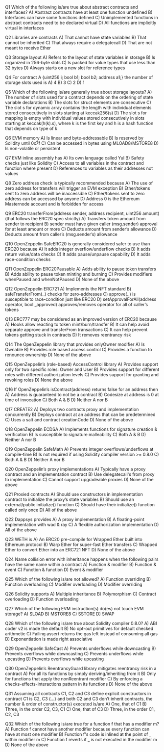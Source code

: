 Q1 Which of the following is/are true about abstract contracts and interfaces?
 A) Abstract contracts have at least one function undefined
 B) Interfaces can have some functions defined
 C) Unimplemented functions in abstract contracts need to be declared virtual
 D) All functions are implicitly virtual in interfaces
 
Q2 Libraries are contracts
 A) That cannot have state variables
 B) That cannot be inherited
 C) That always require a delegatecall
 D) That are not meant to receive Ether
 
Q3 Storage layout
 A) Refers to the layout of state variables in storage
 B) Is organized in 256-byte slots
 C) Is packed for value types that use less than 32 bytes
 D) Always starts on a new slot for reference types
 
Q4 For contract A {uint256 i; bool b1; bool b2; address a1;} the number of storage slots used is
 A) 4
 B) 3
 C) 2
 D) 1
 
Q5 Which of the following is/are generally true about storage layouts?
 A) The number of slots used for a contract depends on the ordering of state variable declarations
 B) The slots for struct elements are consecutive
 C) The slot s for dynamic array contains the length with individual elements stored consecutively in slots starting at keccak256(s)
 D) The slot s for mapping is empty with individual values stored consecutively in slots starting at keccak(h(k).s), where k is the first key and h is a hash function that depends on type of k
 
Q6 EVM memory
 A) Is linear and byte-addressable
 B) Is reserved by Solidity until 0x7f
 C) Can be accessed in bytes using MLOAD8/MSTORE8
 D) Is non-volatile or persistent
 
Q7 EVM inline assembly has
 A) Its own language called Yul
 B) Safety checks just like Solidity
 C) Access to all variables in the contract and function where present
 D) References to variables as their addresses not values
 
Q8 Zero address check is typically recommended because
 A) The use of zero address for transfers will trigger an EVM exception
 B) Ether/tokens sent to zero address will be inaccessible
 C) Ether/tokens sent to zero address can be accessed by anyone
 D) Address 0 is the Ethereum Masternode account and is forbidden for access
 
Q9 ERC20 transferFrom(address sender, address recipient, uint256 amount) (that follows the ERC20 spec strictly)
 A) Transfers token amount from sender to recipient
 B) sender must have given caller (msg.sender) approval for at least amount or more
 C) Deducts amount from sender’s allowance
 D) Deducts amount from caller’s (msg.sender’s) allowance
 
Q10 OpenZeppelin SafeERC20 is generally considered safer to use than ERC20 because
 A) It adds integer overflow/underflow checks
 B) It adds return value/data checks
 C) It adds pause/unpause capability
 D) It adds race-condition checks
 
Q11 OpenZeppelin ERC20Pausable
 A) Adds ability to pause token transfers
 B) Adds ability to pause token minting and burning
 C) Provides modifiers whenPaused and whenNotPaused
 D) None of the above
 
Q12 OpenZeppelin ERC721
 A) Implements the NFT standard
 B) safeTransferFrom(..) checks for zero-addresses
 C) approve(..) is susceptible to race-condition just like ERC20
 D) setApprovalForAll(address operator, bool _approved) approves/removes operator for all of caller’s tokens
 
Q13 ERC777 may be considered as an improved version of ERC20 because
 A) Hooks allow reacting to token mint/burn/transfer
 B) It can help avoid separate approve and transferFrom transactions
 C) It can help prevent tokens getting stuck in contracts
 D) It removes reentrancy risk
 
Q14 The OpenZeppelin library that provides onlyOwner modifier
 A) Is Ownable
 B) Provides role based access control
 C) Provides a function to renounce ownership
 D) None of the above
 
Q15 OpenZeppelin’s (role-based) AccessControl library
 A) Provides support only for two specific roles: Owner and User
 B) Provides support for different roles with different authorization levels
 C) Provides support for granting and revoking roles
 D) None the above
 
Q16 If OpenZeppelin’s isContract(address) returns false for an address then
 A) Address is guaranteed to not be a contract
 B) Codesize at address is 0 at time of invocation
 C) Both A & B
 D) Neither A nor B
 
Q17 CREATE2
 A) Deploys two contracts proxy and implementation concurrently
 B) Deploys contract at an address that can be predetermined
 C) Uses a salt and contract creationCode
 D) None of the above
 
Q18 OpenZeppelin ECDSA
 A) Implements functions for signature creation & verification
 B) Is susceptible to signature malleability
 C) Both A & B
 D) Neither A nor B
 
Q19 OpenZeppelin SafeMath
 A) Prevents integer overflows/underflows at compile-time
 B) Is not required if using Solidity compiler version >= 0.8.0
 C) Both A & B
 D) Neither A nor B
 
Q20 OpenZeppelin’s proxy implementations
 A) Typically have a proxy contract and an implementation contract
 B) Use delegatecall's from proxy to implementation
 C) Cannot support upgradeable proxies
 D) None of the above
 
Q21 Proxied contracts
 A) Should use constructors in implementation contract to initialize the proxy’s state variables
 B) Should use an external/public initialize() function
 C) Should have their initialize() function called only once
 D) All of the above
 
Q22 Dappsys provides
 A) A proxy implementation
 B) A floating-point implementation with wad & ray
 C) A flexible authorization implementation
 D) All of the above
 
Q23 WETH is
 A) An ERC20 pre-compile for Wrapped Ether built into Ethereum protocol
 B) Warp Ether for super-fast Ether transfers
 C) Wrapped Ether to convert Ether into an ERC721 NFT
 D) None of the above
 
Q24 Name collision error with inheritance happens when the following pairs have the same name within a contract
 A) Function & modifier
 B) Function & event
 C) Function & function
 D) Event & modifier
 
Q25 Which of the following is/are not allowed?
 A) Function overriding
 B) Function overloading
 C) Modifier overloading
 D) Modifier overriding
 
Q26 Solidity supports
 A) Multiple inheritance
 B) Polymorphism
 C) Contract overloading
 D) Function overloading
 
Q27 Which of the following EVM instruction(s) do(es) not touch EVM storage?
 A) SLOAD
 B) MSTORE8
 C) SSTORE
 D) SWAP
 
Q28 Which of the following is/are true about Solidity compiler 0.8.0?
 A) ABI coder v2 is made the default
 B) No opt-out primitives for default checked arithmetic
 C) Failing assert returns the gas left instead of consuming all gas
 D) Exponentiation is made right associative
 
Q29 OpenZeppelin SafeCast
 A) Prevents underflows while downcasting
 B) Prevents overflows while downcasting
 C) Prevents underflows while upcasting
 D) Prevents overflows while upcasting
 
Q30 OpenZeppelin’s ReentrancyGuard library mitigates reentrancy risk in a contract
 A) For all its functions by simply deriving/inheriting from it
 B) Only for functions that apply the nonReentrant modifier
 C) By enforcing a checks-effects-interactions pattern in its functions
 D) None of the above
 
Q31 Assuming all contracts C1, C2 and C3 define explicit constructors in contract C1 is C2, C3 {…} and both C2 and C3 don’t inherit contracts, the number & order of constructor(s) executed is/are
 A) One, that of C1
 B) Three, in the order C2, C3, C1
 C) One, that of C3
 D) Three, in the order C1, C2, C3
 
Q32 Which of the following is/are true for a function f that has a modifier m?
 A) Function f cannot have another modifier because every function can have at most one modifier
 B) Function f's code is inlined at the point of _ within modifier m
 C) Function f reverts if _ is not executed in the modifier m
 D) None of the above
 